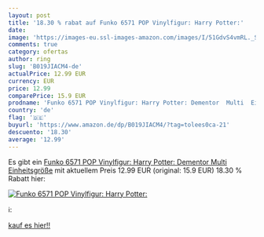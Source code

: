 ```yaml
---
layout: post
title: '18.30 % rabat auf Funko 6571 POP Vinylfigur: Harry Potter:'
date: 
image: 'https://images-eu.ssl-images-amazon.com/images/I/51GdvS4vmRL._SL200_.jpg'
comments: true
category: ofertas
author: ring
slug: 'B019JIACM4-de'
actualPrice: 12.99 EUR
currency: EUR
price: 12.99
comparePrice: 15.9 EUR
prodname: 'Funko 6571 POP Vinylfigur: Harry Potter: Dementor  Multi  Einheitsgröße'
country: 'de'
flag: '🇩🇪'
buyurl: 'https://www.amazon.de/dp/B019JIACM4/?tag=tolees0ca-21'
descuento: '18.30'
average: '12.99'
---
```


Es gibt ein [Funko 6571 POP Vinylfigur: Harry Potter: Dementor  Multi  Einheitsgröße](https://www.amazon.de/dp/B019JIACM4/?tag=tolees0ca-21) mit aktuellem Preis 12.99 EUR (original: 15.9 EUR) 18.30 % Rabatt hier:

[![Funko 6571 POP Vinylfigur: Harry Potter:](https://images-eu.ssl-images-amazon.com/images/I/51GdvS4vmRL._SL200_.jpg)](https://www.amazon.de/dp/B019JIACM4/?tag=tolees0ca-21)

ℹ️:


[kauf es hier!!](https://www.amazon.de/dp/B019JIACM4/?tag=tolees0ca-21)
